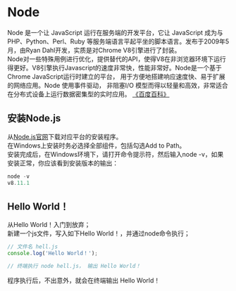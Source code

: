 # Node
  Node 是一个让 JavaScript 运行在服务端的开发平台，它让 JavaScript 成为与PHP、Python、Perl、Ruby 等服务端语言平起平坐的脚本语言。发布于2009年5月，由Ryan Dahl开发，实质是对Chrome V8引擎进行了封装。    
  Node对一些特殊用例进行优化，提供替代的API，使得V8在非浏览器环境下运行得更好。V8引擎执行Javascript的速度非常快，性能非常好。Node是一个基于Chrome JavaScript运行时建立的平台， 用于方便地搭建响应速度快、易于扩展的网络应用。Node 使用事件驱动， 非阻塞I/O 模型而得以轻量和高效，非常适合在分布式设备上运行数据密集型的实时应用。 
  <a href="https://baike.baidu.com/item/node.js/7567977" target="_blank">《百度百科》</a>

  ## 安装Node.js   
  从<a href="https://nodejs.org/zh-cn/" target="_blank">Node.js官网</a>下载对应平台的安装程序。   
  在Windows上安装时务必选择全部组件，包括勾选Add to Path。    
  安装完成后，在Windows环境下，请打开命令提示符，然后输入node -v，如果安装正常，你应该看到安装版本的输出：
  ```js
  node -v
  v8.11.1
  ```

  ## Hello World！  
  从Hello World！入门到放弃；   
  新建一个js文件，写入如下Hello World！，并通过node命令执行；
  ```js
  // 文件名 hell.js
  console.log('Hello World！');

  // 终端执行 node hell.js， 输出 Hello World！
  ```
  程序执行后，不出意外，就会在终端输出 Hello World！


